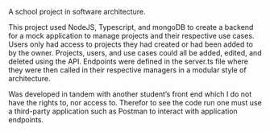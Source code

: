 A school project in software architecture.

This project used NodeJS, Typescript, and mongoDB to create a backend for a mock application to manage projects and their respective use cases. Users only had access to projects they had created or had been added to by the owner. Projects, users, and use cases could all be added, edited, and deleted using the API. Endpoints were defined in the server.ts file where they were then called in their respective managers in a modular style of architecture.

Was developed in tandem with another student’s front end which I do not have the rights to, nor access to. Therefor to see the code run one must use a third-party application such as Postman to interact with application endpoints.
